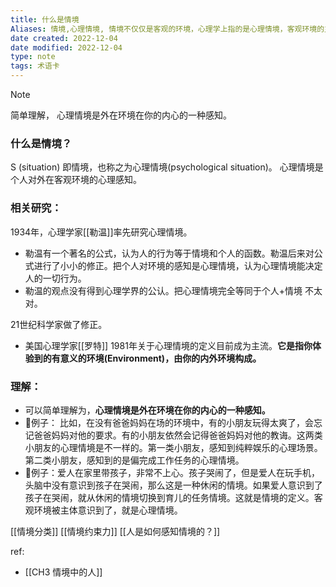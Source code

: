 ```yaml
---
title: 什么是情境
Aliases: 情境,心理情境, 情境不仅仅是客观的环境，心理学上指的是心理情境，客观环境的主观存在。
date created: 2022-12-04
date modified: 2022-12-04
type: note
tags: 术语卡
---
```


> [!NOTE]
> 简单理解， 心理情境是外在环境在你的内心的一种感知。

### 什么是情境？ 
S (situation) 即情境，也称之为心理情境(psychological situation)。  心理情境是个人对外在客观环境的心理感知。

### 相关研究：
1934年，心理学家[[勒温]]率先研究心理情境。
-  勒温有一个著名的公式，认为人的行为等于情境和个人的函数。勒温后来对公式进行了小小的修正。把个人对环境的感知是心理情境，认为心理情境能决定人的一切行为。
-   勒温的观点没有得到心理学界的公认。把心理情境完全等同于个人+情境 不太对。

21世纪科学家做了修正。
-   美国心理学家[[罗特]] 1981年关于心理情境的定义目前成为主流。**它是指你体验到的有意义的环境(Environment)，由你的内外环境构成。**

### 理解：
- 可以简单理解为，**心理情境是外在环境在你的内心的一种感知。**
-  🍐例子： 比如，在没有爸爸妈妈在场的环境中，有的小朋友玩得太爽了，会忘记爸爸妈妈对他的要求。有的小朋友依然会记得爸爸妈妈对他的教诲。这两类小朋友的心理情境是不一样的。第一类小朋友，感知到纯粹娱乐的心理场景。第二类小朋友，感知到的是偏完成工作任务的心理情境。
- 🍐例子：爱人在家里带孩子，非常不上心。孩子哭闹了，但是爱人在玩手机，头脑中没有意识到孩子在哭闹，那么这是一种休闲的情境。如果爱人意识到了孩子在哭闹，就从休闲的情境切换到育儿的任务情境。这就是情境的定义。客观环境被主体意识到了，就是心理情境。

[[情境分类]]
[[情境约束力]]
[[人是如何感知情境的？]]

ref:
- [[CH3 情境中的人]]